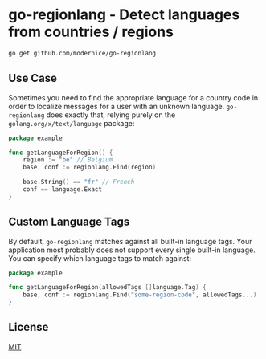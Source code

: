 # go-regionlang - Detect languages from countries / regions

```sh
go get github.com/modernice/go-regionlang
```

## Use Case

Sometimes you need to find the appropriate language for a country code in order
to localize messages for a user with an unknown language. `go-regionlang` does
exactly that, relying purely on the `golang.org/x/text/language` package:

```go
package example

func getLanguageForRegion() {
	region := "be" // Belgium
	base, conf := regionlang.Find(region)

	base.String() == "fr" // French
	conf == language.Exact
}
```

## Custom Language Tags

By default, `go-regionlang` matches against all built-in language tags. Your
application most probably does not support every single built-in language. You
can specify which language tags to match against:

```go
package example

func getLanguageForRegion(allowedTags []language.Tag) {
	base, conf := regionlang.Find("some-region-code", allowedTags...)
}
```

## License

[MIT](./LICENSE)
